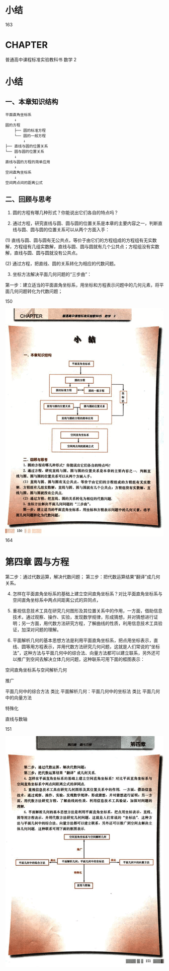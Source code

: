 # 小结

163

# CHAPTER

普通高中课程标准实验教科书 数学 2

# 小结

## 一、本章知识结构

```
平面直角坐标系
    ↓
圆的方程
    ├── 圆的标准方程
    └── 圆的一般方程
        ↓
├── 直线与圆的位置关系
└── 圆与圆的位置关系
    ↓
直线与圆的方程的简单应用
    ↓
空间直角坐标系
    ↓
空间两点间的距离公式

```

## 二、回顾与思考

1. 圆的方程有哪几种形式？你能说出它们各自的特点吗？

2. 通过方程，研究直线与圆、圆与圆的位置关系是本章的主要内容之一，判断直线与圆、圆与圆的位置关系可以从两个方面入手：

(1) 直线与圆、圆与圆有无公共点，等价于由它们的方程组成的方程组有无实数解，方程组有几组实数解，直线与圆、圆与圆就有几个公共点；方程组没有实数解，直线与圆、圆与圆就没有公共点。

(2) 通过方程，把直线、圆的关系转化为相应的代数问题。

3. 坐标方法解决平面几何问题的“三步曲”：

第一步：建立适当的平面直角坐标系，用坐标和方程表示问题中的几何元素，将平面几何问题转化为代数问题；

150

![163](../../book/人教版高中数学A版必修2/人教版高中数学A版必修2_163.png)
164

# 第四章 圆与方程

第二步：通过代数运算，解决代数问题；
第三步：把代数运算结果“翻译”成几何关系。

4. 怎样在平面直角坐标系的基础上建立空间直角坐标系？对比平面直角坐标系与空间直角坐标系中两点间距离公式的异同点，

5. 重视信息技术工具在研究几何图形及其位置关系中的作用，一方面，借助信息技术，通过观察、操作、实验，发现数学规律，形成猜想，并对猜想进行证明；另一方面，用代数方法研究方程，了解曲线的性质，利用信息技术工具验证，加深对问题的理解。

6. 平面解析几何的基本思想方法是利用平面直角坐标系，把点用坐标表示，直线、圆等用方程表示，并用代数方法研究几何问题，这就是人们常说的“坐标法”，这种方法与平面几何中的综合法、向量方法都可以建立联系，另外还可以推广到空间去解决立体几何问题，这种联系可用下面的框图表示：

空间直角坐标系与空间解析几何

推广

平面几何中的综合方法  类比  平面解析几何：平面几何中的坐标法  类比  平面几何中的向量方法

特殊化

直线与数轴

151

![164](../../book/人教版高中数学A版必修2/人教版高中数学A版必修2_164.png)
